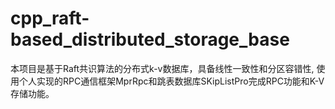 # cpp_raft-based_distributed_storage_base
本项目是基于Raft共识算法的分布式k-v数据库，具备线性一致性和分区容错性, 使用个人实现的RPC通信框架MprRpc和跳表数据库SKipListPro完成RPC功能和K-V存储功能。
